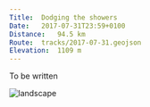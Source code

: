 ```yaml
---
Title:	Dodging the showers
Date:	2017-07-31T23:59+0100 
Distance:	94.5 km
Route:	tracks/2017-07-31.geojson
Elevation:	1109 m
---
```


To be written

![landscape](https://pbs.twimg.com/media/DGF1dMvXgAAZk2K?format=jpg "camp spot")
